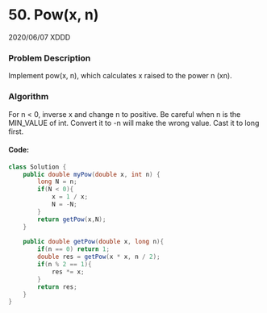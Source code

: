 # 50. Pow(x, n)

2020/06/07 XDDD

### Problem Description

Implement pow(x, n), which calculates x raised to the power n (xn).

### Algorithm

For n < 0, inverse x and change n to positive. Be careful when n is the MIN_VALUE of int. Convert it to -n will make the wrong value. Cast it to long first.

#### Code:
```Java
class Solution {
    public double myPow(double x, int n) {
        long N = n;
        if(N < 0){
            x = 1 / x;
            N = -N;
        }
        return getPow(x,N);
    }
    
    public double getPow(double x, long n){
        if(n == 0) return 1;
        double res = getPow(x * x, n / 2);
        if(n % 2 == 1){
            res *= x;
        }
        return res;
    }
}
```
